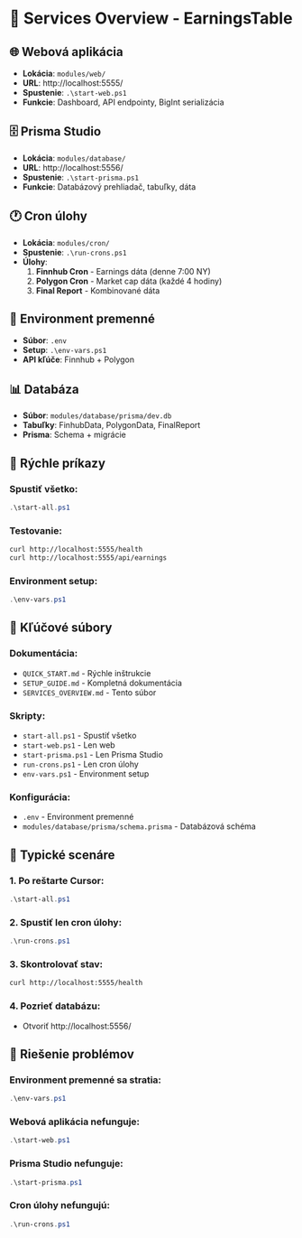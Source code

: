 # 🎯 Services Overview - EarningsTable

## 🌐 Webová aplikácia

- **Lokácia**: `modules/web/`
- **URL**: http://localhost:5555/
- **Spustenie**: `.\start-web.ps1`
- **Funkcie**: Dashboard, API endpointy, BigInt serializácia

## 🗄️ Prisma Studio

- **Lokácia**: `modules/database/`
- **URL**: http://localhost:5556/
- **Spustenie**: `.\start-prisma.ps1`
- **Funkcie**: Databázový prehliadač, tabuľky, dáta

## 🕐 Cron úlohy

- **Lokácia**: `modules/cron/`
- **Spustenie**: `.\run-crons.ps1`
- **Úlohy**:
  1. **Finnhub Cron** - Earnings dáta (denne 7:00 NY)
  2. **Polygon Cron** - Market cap dáta (každé 4 hodiny)
  3. **Final Report** - Kombinované dáta

## 🔑 Environment premenné

- **Súbor**: `.env`
- **Setup**: `.\env-vars.ps1`
- **API kľúče**: Finnhub + Polygon

## 📊 Databáza

- **Súbor**: `modules/database/prisma/dev.db`
- **Tabuľky**: FinhubData, PolygonData, FinalReport
- **Prisma**: Schema + migrácie

## 🚀 Rýchle príkazy

### Spustiť všetko:

```powershell
.\start-all.ps1
```

### Testovanie:

```bash
curl http://localhost:5555/health
curl http://localhost:5555/api/earnings
```

### Environment setup:

```powershell
.\env-vars.ps1
```

## 📁 Kľúčové súbory

### Dokumentácia:

- `QUICK_START.md` - Rýchle inštrukcie
- `SETUP_GUIDE.md` - Kompletná dokumentácia
- `SERVICES_OVERVIEW.md` - Tento súbor

### Skripty:

- `start-all.ps1` - Spustiť všetko
- `start-web.ps1` - Len web
- `start-prisma.ps1` - Len Prisma Studio
- `run-crons.ps1` - Len cron úlohy
- `env-vars.ps1` - Environment setup

### Konfigurácia:

- `.env` - Environment premenné
- `modules/database/prisma/schema.prisma` - Databázová schéma

## 🎯 Typické scenáre

### 1. Po reštarte Cursor:

```powershell
.\start-all.ps1
```

### 2. Spustiť len cron úlohy:

```powershell
.\run-crons.ps1
```

### 3. Skontrolovať stav:

```bash
curl http://localhost:5555/health
```

### 4. Pozrieť databázu:

- Otvoriť http://localhost:5556/

## 🔧 Riešenie problémov

### Environment premenné sa stratia:

```powershell
.\env-vars.ps1
```

### Webová aplikácia nefunguje:

```powershell
.\start-web.ps1
```

### Prisma Studio nefunguje:

```powershell
.\start-prisma.ps1
```

### Cron úlohy nefungujú:

```powershell
.\run-crons.ps1
```
